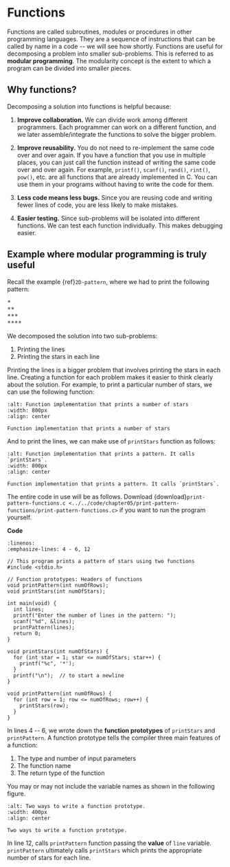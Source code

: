 # Functions

Functions are called subroutines, modules or procedures in other programming languages. They are a sequence of instructions that can be called by name in a code -- we will see how shortly. Functions are useful for decomposing a problem into smaller sub-problems. This is referred to as **modular programming**. The modularity concept is the extent to which a program can be divided into smaller pieces.

## Why functions?

Decomposing a solution into functions is helpful because:

1. **Improve collaboration.** We can divide work among different programmers. Each programmer can work on a different function, and we later assemble/integrate the functions to solve the bigger problem.
    
2. **Improve reusability.** You do not need to re-implement the same code over and over again. If you have a function that you use in multiple places, you can just call the function instead of writing the same code over and over again. For example, `printf()`, `scanf()`, `rand()`, `rint()`, `pow()`, etc. are all functions that are already implemented in C. You can use them in your programs without having to write the code for them. 

3. **Less code means less bugs.** Since you are reusing code and writing fewer lines of code, you are less likely to make mistakes.

4. **Easier testing.** Since sub-problems will be isolated into different functions. We can test each function individually. This makes debugging easier.

## Example where modular programming is truly useful

Recall the example {ref}`2D-pattern`, where we had to print the following pattern:

<pre>
*
**
***
****
</pre>

We decomposed the solution into two sub-problems:

1. Printing the lines
2. Printing the stars in each line

Printing the lines is a bigger problem that involves printing the stars in each line. Creating a function for each problem makes it easier to think clearly about the solution. For example, to print a particular number of stars, we can use the following function:

```{figure} ./images/function-implementation.png
:alt: Function implementation that prints a number of stars
:width: 800px
:align: center

Function implementation that prints a number of stars
```


And to print the lines, we can make use of `printStars` function as follows:

```{figure} ./images/call-function.png
:alt: Function implementation that prints a pattern. It calls `printStars`.
:width: 800px
:align: center

Function implementation that prints a pattern. It calls `printStars`.
```

The entire code in use will be as follows. Download {download}`print-pattern-functions.c <../../code/chapter05/print-pattern-functions/print-pattern-functions.c>` if you want to run the program yourself.

**Code**
```{code-block} c
:linenos:
:emphasize-lines: 4 - 6, 12

// This program prints a pattern of stars using two functions
#include <stdio.h>

// Function prototypes: Headers of functions
void printPattern(int numOfRows);
void printStars(int numOfStars);

int main(void) {
  int lines;
  printf("Enter the number of lines in the pattern: ");
  scanf("%d", &lines);
  printPattern(lines);
  return 0;
}

void printStars(int numOfStars) {
  for (int star = 1; star <= numOfStars; star++) {
    printf("%c", '*');
  }
  printf("\n");  // to start a newline 
}

void printPattern(int numOfRows) {
  for (int row = 1; row <= numOfRows; row++) {
    printStars(row);
  }
}
```

In lines $4$ -- $6$, we wrote down the **function prototypes** of `printStars` and `printPattern`. A function prototype tells the compiler three main features of a function:

1. The type and number of input parameters
2. The function name
3. The return type of the function

You may or may not include the variable names as shown in the following figure.

```{figure} ./images/function-prototype.png
:alt: Two ways to write a function prototype.
:width: 400px
:align: center

Two ways to write a function prototype.
```

In line $12$, calls `printPattern` function passing the **value** of `line` variable. `printPattern` ultimately calls `printStars` which prints the appropriate number of stars for each line. 

